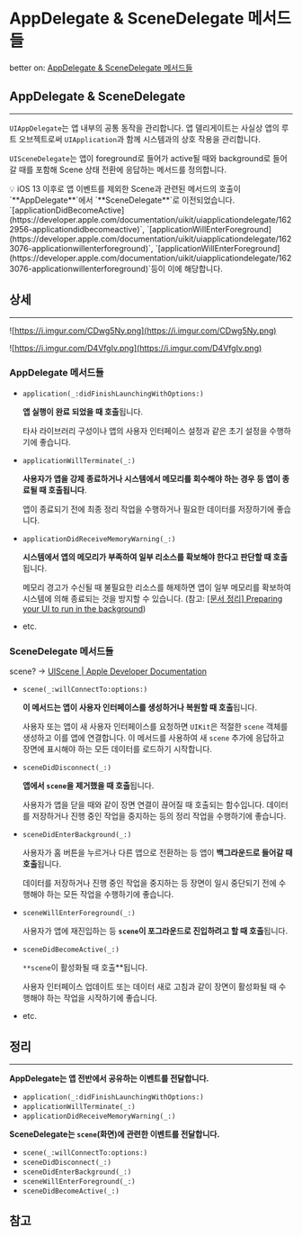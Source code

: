 # AppDelegate & SceneDelegate 메서드들

better on: [AppDelegate & SceneDelegate 메서드들](https://www.notion.so/AppDelegate-SceneDelegate-4a81cd4760414f6fb694892b81db4618) 

## AppDelegate & SceneDelegate

---

`UIAppDelegate`는 앱 내부의 공통 동작을 관리합니다. 앱 델리게이트는 사실상 앱의 루트 오브젝트로써 `UIApplication`과 함께 시스템과의 상호 작용을 관리합니다. 

`UISceneDelegate`는 앱이 foreground로 들어가 active될 때와 background로 들어갈 때를 포함해 Scene 상태 전환에 응답하는 메서드를 정의합니다. 

<aside>
💡 iOS 13 이후로 앱 이벤트를 제외한 Scene과 관련된 메서드의 호출이 `**AppDelegate**`에서 `**SceneDelegate**`로 이전되었습니다. `[applicationDidBecomeActive](https://developer.apple.com/documentation/uikit/uiapplicationdelegate/1622956-applicationdidbecomeactive)`, `[applicationWillEnterForeground](https://developer.apple.com/documentation/uikit/uiapplicationdelegate/1623076-applicationwillenterforeground)`, `[applicationWillEnterForeground](https://developer.apple.com/documentation/uikit/uiapplicationdelegate/1623076-applicationwillenterforeground)`등이 이에 해당합니다.

</aside>

## 상세

---

![https://i.imgur.com/CDwg5Ny.png](https://i.imgur.com/CDwg5Ny.png)

![https://i.imgur.com/D4VfgIv.png](https://i.imgur.com/D4VfgIv.png)

### AppDelegate 메서드들

- `application(_:didFinishLaunchingWithOptions:)`
    
    **앱 실행이 완료 되었을 때 호출**됩니다.
    
    타사 라이브러리 구성이나 앱의 사용자 인터페이스 설정과 같은 초기 설정을 수행하기에 좋습니다.
    
- `applicationWillTerminate(_:)`
    
    **사용자가 앱을 강제 종료하거나 시스템에서 메모리를 회수해야 하는 경우 등 앱이 종료될 때 호출됩니다**. 
    
    앱이 종료되기 전에 최종 정리 작업을 수행하거나 필요한 데이터를 저장하기에 좋습니다.
    
- `applicationDidReceiveMemoryWarning(_:)`
    
    **시스템에서 앱의 메모리가 부족하여 일부 리소스를 확보해야 한다고 판단할 때 호출**됩니다. 
    
    메모리 경고가 수신될 때 불필요한 리소스를 해제하면 앱이 일부 메모리를 확보하여 시스템에 의해 종료되는 것을 방지할 수 있습니다. (참고: [[문서 정리] Preparing your UI to run in the background](https://www.notion.so/Preparing-your-UI-to-run-in-the-background-03e689272d0640a88bcd340836f9bb1f))
    
- etc.

### SceneDelegate 메서드들

scene? → [UIScene | Apple Developer Documentation](https://developer.apple.com/documentation/uikit/uiscene)

- `scene(_:willConnectTo:options:)`
    
    **이 메서드는 앱이 사용자 인터페이스를 생성하거나 복원할 때 호출**됩니다.
    
    사용자 또는 앱이 새 사용자 인터페이스를 요청하면 `UIKit`은 적절한 `scene` 객체를 생성하고 이를 앱에 연결합니다. 이 메서드를 사용하여 새 `scene` 추가에 응답하고 장면에 표시해야 하는 모든 데이터를 로드하기 시작합니다.
    
- `sceneDidDisconnect(_:)`
    
    **앱에서 `scene`을 제거했을 때 호출**됩니다. 
    
    사용자가 앱을 닫을 때와 같이 장면 연결이 끊어질 때 호출되는 함수입니다. 데이터를 저장하거나 진행 중인 작업을 중지하는 등의 정리 작업을 수행하기에 좋습니다.
    
- `sceneDidEnterBackground(_:)`
    
    사용자가 홈 버튼을 누르거나 다른 앱으로 전환하는 등 앱이 **백그라운드로 들어갈 때 호출**됩니다. 
    
    데이터를 저장하거나 진행 중인 작업을 중지하는 등 장면이 일시 중단되기 전에 수행해야 하는 모든 작업을 수행하기에 좋습니다.
    
- `sceneWillEnterForeground(_:)`
    
    사용자가 앱에 재진입하는 등 **`scene`이 포그라운드로 진입하려고 할 때 호출**됩니다. 
    
- `sceneDidBecomeActive(_:)`
    
    `**scene`이 활성화될 때 호출**됩니다. 
    
    사용자 인터페이스 업데이트 또는 데이터 새로 고침과 같이 장면이 활성화될 때 수행해야 하는 작업을 시작하기에 좋습니다.
    
- etc.

## 정리

---

**AppDelegate는 앱 전반에서 공유하는 이벤트를 전달합니다.** 

- `application(_:didFinishLaunchingWithOptions:)`
- `applicationWillTerminate(_:)`
- `applicationDidReceiveMemoryWarning(_:)`

**SceneDelegate는 `scene`(화면)에 관련한 이벤트를 전달합니다.**

- `scene(_:willConnectTo:options:)`
- `sceneDidDisconnect(_:)`
- `sceneDidEnterBackground(_:)`
- `sceneWillEnterForeground(_:)`
- `sceneDidBecomeActive(_:)`

## 참고
